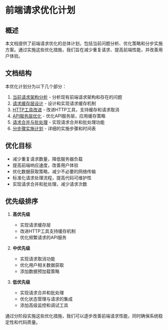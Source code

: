 # 前端请求优化计划

## 概述

本文档提供了前端请求优化的总体计划，包括当前问题分析、优化策略和分步实施方案。通过实施这些优化措施，我们旨在减少重复请求、提高前端性能，并改善用户体验。

## 文档结构

本优化计划分为以下几个部分：

1. [当前请求架构分析](./analysis.md) - 分析现有前端请求架构和存在的问题
2. [请求缓存层设计](./caching.md) - 设计和实现请求缓存机制
3. [HTTP工具改进](./http-improvements.md) - 改进HTTP工具，支持缓存和请求取消
4. [API服务层优化](./api-optimization.md) - 优化API服务层，应用缓存策略
5. [请求合并与批处理](./batch-requests.md) - 实现请求合并和批处理功能
6. [分步骤实施计划](./implementation-plan.md) - 详细的实施步骤和时间表

## 优化目标

- 减少重复请求数量，降低服务器负载
- 提高前端响应速度，改善用户体验
- 优化数据获取策略，减少不必要的网络传输
- 标准化请求处理流程，提高代码可维护性
- 实现请求合并和批处理，减少请求次数

## 优先级排序

1. **高优先级**

   - 实现请求缓存层
   - 改进HTTP工具支持缓存机制
   - 优化频繁请求的API服务

2. **中优先级**

   - 实现请求取消功能
   - 优化用户相关数据获取
   - 添加数据预加载策略

3. **低优先级**
   - 实现请求合并和批处理
   - 优化状态管理与请求的集成
   - 添加高级监控和调试工具

通过分阶段实施这些优化措施，我们可以逐步改善前端请求性能，同时确保系统稳定性和代码质量。
